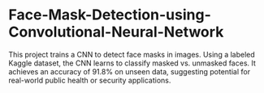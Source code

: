 # Face-Mask-Detection-using-Convolutional-Neural-Network
This project trains a CNN to detect face masks in images. Using a labeled Kaggle dataset, the CNN learns to classify masked vs. unmasked faces. It achieves an accuracy of 91.8% on unseen data, suggesting potential for real-world public health or security applications.
